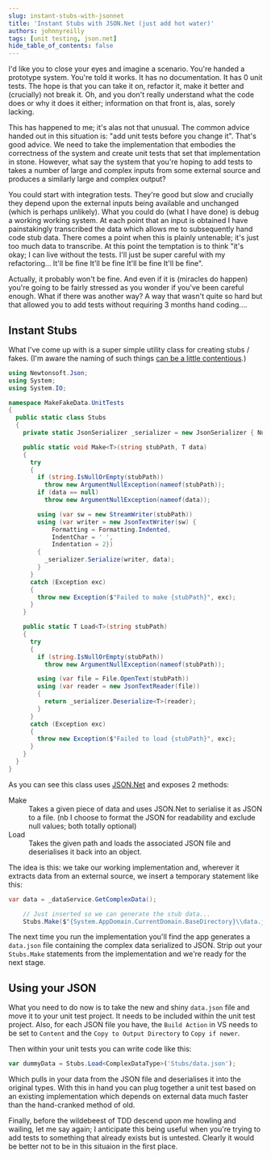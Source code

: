 ```yaml
---
slug: instant-stubs-with-jsonnet
title: 'Instant Stubs with JSON.Net (just add hot water)'
authors: johnnyreilly
tags: [unit testing, json.net]
hide_table_of_contents: false
---
```


I'd like you to close your eyes and imagine a scenario. You're handed a prototype system. You're told it works. It has no documentation. It has 0 unit tests. The hope is that you can take it on, refactor it, make it better and (crucially) not break it. Oh, and you don't really understand what the code does or why it does it either; information on that front is, alas, sorely lacking.

<!--truncate-->

This has happened to me; it's alas not that unusual. The common advice handed out in this situation is: "add unit tests before you change it". That's good advice. We need to take the implementation that embodies the correctness of the system and create unit tests that set that implementation in stone. However, what say the system that you're hoping to add tests to takes a number of large and complex inputs from some external source and produces a similarly large and complex output?

You could start with integration tests. They're good but slow and crucially they depend upon the external inputs being available and unchanged (which is perhaps unlikely). What you could do (what I have done) is debug a working working system. At each point that an input is obtained I have painstakingly transcribed the data which allows me to subsequently hand code stub data. There comes a point when this is plainly untenable; it's just too much data to transcribe. At this point the temptation is to think "it's okay; I can live without the tests. I'll just be super careful with my refactoring... It'll be fine It'll be fine It'll be fine It'll be fine".

Actually, it probably won't be fine. And even if it is (miracles do happen) you're going to be fairly stressed as you wonder if you've been careful enough. What if there was another way? A way that wasn't quite so hard but that allowed you to add tests without requiring 3 months hand coding....

## Instant Stubs

What I've come up with is a super simple utility class for creating stubs / fakes. (I'm aware the naming of such things [can be a little contentious](http://martinfowler.com/articles/mocksArentStubs.html).)

```cs
using Newtonsoft.Json;
using System;
using System.IO;

namespace MakeFakeData.UnitTests
{
  public static class Stubs
  {
    private static JsonSerializer _serializer = new JsonSerializer { NullValueHandling = NullValueHandling.Ignore };

    public static void Make<T>(string stubPath, T data)
    {
      try
      {
        if (string.IsNullOrEmpty(stubPath))
          throw new ArgumentNullException(nameof(stubPath));
        if (data == null)
          throw new ArgumentNullException(nameof(data));

        using (var sw = new StreamWriter(stubPath))
        using (var writer = new JsonTextWriter(sw) {
            Formatting = Formatting.Indented,
            IndentChar = ' ',
            Indentation = 2})
        {
          _serializer.Serialize(writer, data);
        }
      }
      catch (Exception exc)
      {
        throw new Exception($"Failed to make {stubPath}", exc);
      }
    }

    public static T Load<T>(string stubPath)
    {
      try
      {
        if (string.IsNullOrEmpty(stubPath))
          throw new ArgumentNullException(nameof(stubPath));

        using (var file = File.OpenText(stubPath))
        using (var reader = new JsonTextReader(file))
        {
          return _serializer.Deserialize<T>(reader);
        }
      }
      catch (Exception exc)
      {
        throw new Exception($"Failed to load {stubPath}", exc);
      }
    }
  }
}
```

As you can see this class uses [JSON.Net](http://www.newtonsoft.com/json) and exposes 2 methods:

<dl><dt>Make</dt><dd>Takes a given piece of data and uses JSON.Net to serialise it as JSON to a file. (nb I choose to format the JSON for readability and exclude null values; both totally optional)</dd><dt>Load</dt><dd>Takes the given path and loads the associated JSON file and deserialises it back into an object.</dd></dl>

The idea is this: we take our working implementation and, wherever it extracts data from an external source, we insert a temporary statement like this:

```cs
var data = _dataService.GetComplexData();

    // Just inserted so we can generate the stub data...
    Stubs.Make($"{System.AppDomain.CurrentDomain.BaseDirectory}\\data.json", data);
```

The next time you run the implementation you'll find the app generates a `data.json` file containing the complex data serialized to JSON. Strip out your `Stubs.Make` statements from the implementation and we're ready for the next stage.

## Using your JSON

What you need to do now is to take the new and shiny `data.json` file and move it to your unit test project. It needs to be included within the unit test project. Also, for each JSON file you have, the `Build Action` in VS needs to be set to `Content` and the `Copy to Output Directory` to `Copy if newer`.

Then within your unit tests you can write code like this:

```ts
var dummyData = Stubs.Load<ComplexDataType>('Stubs/data.json');
```

Which pulls in your data from the JSON file and deserialises it into the original types. With this in hand you can plug together a unit test based on an existing implementation which depends on external data much faster than the hand-cranked method of old.

Finally, before the wildebeest of TDD descend upon me howling and wailing, let me say again; I anticipate this being useful when you're trying to add tests to something that already exists but is untested. Clearly it would be better not to be in this situaion in the first place.
